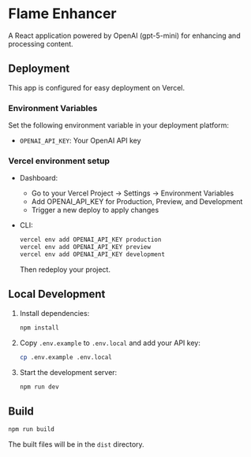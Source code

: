 # Flame Enhancer

A React application powered by OpenAI (gpt-5-mini) for enhancing and processing content.

## Deployment

This app is configured for easy deployment on Vercel.

### Environment Variables

Set the following environment variable in your deployment platform:

- `OPENAI_API_KEY`: Your OpenAI API key

### Vercel environment setup

- Dashboard:
  - Go to your Vercel Project → Settings → Environment Variables
  - Add OPENAI_API_KEY for Production, Preview, and Development
  - Trigger a new deploy to apply changes

- CLI:
  ```bash
  vercel env add OPENAI_API_KEY production
  vercel env add OPENAI_API_KEY preview
  vercel env add OPENAI_API_KEY development
  ```
  Then redeploy your project.

## Local Development

1. Install dependencies:
   ```bash
   npm install
   ```

2. Copy `.env.example` to `.env.local` and add your API key:
   ```bash
   cp .env.example .env.local
   ```

3. Start the development server:
   ```bash
   npm run dev
   ```

## Build

```bash
npm run build
```

The built files will be in the `dist` directory.